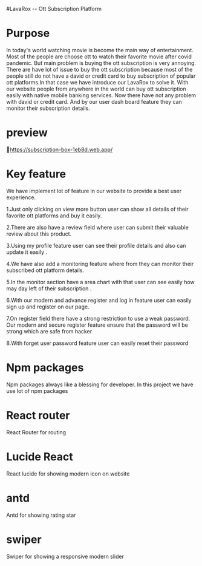 #LavaRox -- Ott Subscription Platform

# Purpose 

In today's world watching movie is become the main way of entertainment. Most of the people are choose ott to watch their favorite movie after covid pandemic. But main problem is buying the ott subscription is very annoying. There are have lot of issue to buy the ott subscription because most of the people still do not have a david or credit card to buy subscription of popular ott platforms.In that case we have introduce our LavaRox to solve it. With our website people from anywhere in the world can buy ott subscription easily with native mobile banking services. Now there have not any problem with david or credit card. And by our user dash board feature they can monitor their subscription details. 


# preview 
👀https://subscription-box-1eb8d.web.app/

# Key feature 

We have implement lot of feature in our website to provide a best user experience.

1.Just only clicking on view more button user can show all details of their favorite ott platforms and buy it easily.

2.There are also have a review field where user can submit their valuable review about this product.

3.Using my profile feature user can see their profile details and also can update it easily .

4.We have also add a monitoring feature where from they can monitor their subscribed ott platform details.

5.In the monitor section have a area chart with that user can see easily how may day left of their subscription . 

6.With our modern and advance register and log in feature user can easily sign up and register on our page.

7.On register field there have a strong restriction to use a weak password. Our modern and secure register feature ensure that the password will be strong which are safe from hacker

8.With forget user password feature user can easily reset their password






# Npm packages

Npm packages always like a blessing for developer. In this project we have use lot of npm packages 

# React router 

React Router for routing

# Lucide React

React lucide for showing modern icon on website

# antd 

Antd for showing rating star

# swiper 

Swiper for showing a responsive modern slider






